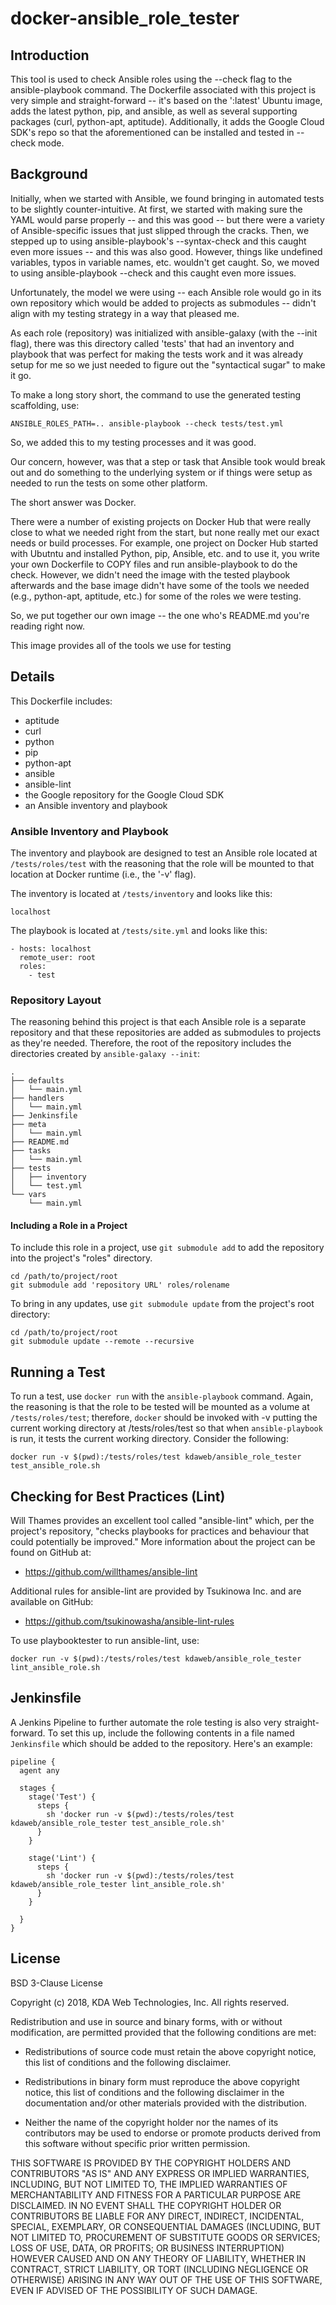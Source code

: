 # docker-ansible_role_tester
## Introduction
This tool is used to check Ansible roles using the --check flag to the ansible-playbook command.  The Dockerfile associated with this project is very simple and straight-forward -- it's based on the ':latest' Ubuntu image, adds the latest python, pip, and ansible, as well as several supporting packages (curl, python-apt, aptitude).  Additionally, it adds the Google Cloud SDK's repo so that the aforementioned can be installed and tested in --check mode.

## Background
Initially, when we started with Ansible, we found bringing in automated tests to be slightly counter-intuitive.  At first, we started with making sure the YAML would parse properly -- and this was good -- but there were a variety of Ansible-specific issues that just slipped through the cracks.  Then, we stepped up to using ansible-playbook's --syntax-check and this caught even more issues -- and this was also good.  However, things like undefined variables, typos in variable names, etc. wouldn't get caught.  So, we moved to using ansible-playbook --check and this caught even more issues.

Unfortunately, the model we were using -- each Ansible role would go in its own repository which would be added to projects as submodules -- didn't align with my testing strategy in a way that pleased me.

As each role (repository) was initialized with ansible-galaxy (with the --init flag), there was this directory called 'tests' that had an inventory and playbook that was perfect for making the tests work and it was already setup for me so we just needed to figure out the "syntactical sugar" to make it go.

To make a long story short, the command to use the generated testing scaffolding, use:

```shell
ANSIBLE_ROLES_PATH=.. ansible-playbook --check tests/test.yml
```

So, we added this to my testing processes and it was good.

Our concern, however, was that a step or task that Ansible took would break out and do something to the underlying system or if things were setup as needed to run the tests on some other platform.

The short answer was Docker.

There were a number of existing projects on Docker Hub that were really close to what we needed right from the start, but none really met our exact needs or build processes.  For example, one project on Docker Hub started with Ubutntu and installed Python, pip, Ansible, etc. and to use it, you write your own Dockerfile to COPY files and run ansible-playbook to do the check.  However, we didn't need the image with the tested playbook afterwards and the base image didn't have some of the tools we needed (e.g., python-apt, aptitude, etc.) for some of the roles we were testing.

So, we put together our own image -- the one who's README.md you're reading right now.

This image provides all of the tools we use for testing

## Details
This Dockerfile includes:
- aptitude
- curl
- python
- pip
- python-apt
- ansible
- ansible-lint
- the Google repository for the Google Cloud SDK
- an Ansible inventory and playbook

### Ansible Inventory and Playbook
The inventory and playbook are designed to test an Ansible role located at ```/tests/roles/test``` with the reasoning that the role will be mounted to that location at Docker runtime (i.e., the '-v' flag).

The inventory is located at ```/tests/inventory``` and looks like this:

```
localhost
```

The playbook is located at ```/tests/site.yml``` and looks like this:

```
- hosts: localhost
  remote_user: root
  roles:
    - test
```

### Repository Layout
The reasoning behind this project is that each Ansible role is a separate repository and that these repositories are added as submodules to projects as they're needed.  Therefore, the root of the repository includes the directories created by ```ansible-galaxy --init```:

```
.
├── defaults
│   └── main.yml
├── handlers
│   └── main.yml
├── Jenkinsfile
├── meta
│   └── main.yml
├── README.md
├── tasks
│   └── main.yml
├── tests
│   ├── inventory
│   └── test.yml
└── vars
    └── main.yml
```

#### Including a Role in a Project
To include this role in a project, use ```git submodule add``` to add the repository into the project's "roles" directory.

```
cd /path/to/project/root
git submodule add 'repository URL' roles/rolename
```

To bring in any updates, use ```git submodule update``` from the project's root directory:

```
cd /path/to/project/root
git submodule update --remote --recursive
```

## Running a Test
To run a test, use ```docker run``` with the ```ansible-playbook``` command.  Again, the reasoning is that the role to be tested will be mounted as a volume at ```/tests/roles/test```; therefore, ```docker``` should be invoked with -v putting the current working directory at /tests/roles/test so that when ```ansible-playbook``` is run, it tests the current working directory.  Consider the following:

```shell
docker run -v $(pwd):/tests/roles/test kdaweb/ansible_role_tester test_ansible_role.sh
```

## Checking for Best Practices (Lint)
Will Thames provides an excellent tool called "ansible-lint" which, per the project's repository, "checks playbooks for practices and behaviour that could potentially be improved."  More information about the project can be found on GitHub at:

- https://github.com/willthames/ansible-lint

Additional rules for ansible-lint are provided by Tsukinowa Inc. and are available on GitHub:

- https://github.com/tsukinowasha/ansible-lint-rules

To use playbooktester to run ansible-lint, use:

```shell
docker run -v $(pwd):/tests/roles/test kdaweb/ansible_role_tester lint_ansible_role.sh
```

## Jenkinsfile
A Jenkins Pipeline to further automate the role testing is also very straight-forward.  To set this up, include the following contents in a file named ```Jenkinsfile``` which should be added to the repository.  Here's an example:

```Jenkinsfile
pipeline {
  agent any

  stages {
    stage('Test') {
      steps {
        sh 'docker run -v $(pwd):/tests/roles/test kdaweb/ansible_role_tester test_ansible_role.sh'
      }
    }

    stage('Lint') {
      steps {
        sh 'docker run -v $(pwd):/tests/roles/test kdaweb/ansible_role_tester lint_ansible_role.sh'
      }
    }

  }
}

```

## License
BSD 3-Clause License

Copyright (c) 2018, KDA Web Technologies, Inc.
All rights reserved.

Redistribution and use in source and binary forms, with or without
modification, are permitted provided that the following conditions are met:

* Redistributions of source code must retain the above copyright notice, this
  list of conditions and the following disclaimer.

* Redistributions in binary form must reproduce the above copyright notice,
  this list of conditions and the following disclaimer in the documentation
  and/or other materials provided with the distribution.

* Neither the name of the copyright holder nor the names of its
  contributors may be used to endorse or promote products derived from
  this software without specific prior written permission.

THIS SOFTWARE IS PROVIDED BY THE COPYRIGHT HOLDERS AND CONTRIBUTORS "AS IS"
AND ANY EXPRESS OR IMPLIED WARRANTIES, INCLUDING, BUT NOT LIMITED TO, THE
IMPLIED WARRANTIES OF MERCHANTABILITY AND FITNESS FOR A PARTICULAR PURPOSE ARE
DISCLAIMED. IN NO EVENT SHALL THE COPYRIGHT HOLDER OR CONTRIBUTORS BE LIABLE
FOR ANY DIRECT, INDIRECT, INCIDENTAL, SPECIAL, EXEMPLARY, OR CONSEQUENTIAL
DAMAGES (INCLUDING, BUT NOT LIMITED TO, PROCUREMENT OF SUBSTITUTE GOODS OR
SERVICES; LOSS OF USE, DATA, OR PROFITS; OR BUSINESS INTERRUPTION) HOWEVER
CAUSED AND ON ANY THEORY OF LIABILITY, WHETHER IN CONTRACT, STRICT LIABILITY,
OR TORT (INCLUDING NEGLIGENCE OR OTHERWISE) ARISING IN ANY WAY OUT OF THE USE
OF THIS SOFTWARE, EVEN IF ADVISED OF THE POSSIBILITY OF SUCH DAMAGE.
